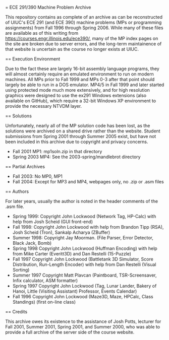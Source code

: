 = ECE 291/390 Machine Problem Archive

This repository contains as complete of an archive as can be reconstructed of
UIUC's ECE 291 (and ECE 390) machine problems (MPs or programming assignments)
from Fall 1996 through Spring 2006.  While many of these files are available as
of this writing from https://courses.engr.illinois.edu/ece390/, many of the MP
index pages on the site are broken due to server errors, and the long-term
maintainence of that website is uncertain as the course no longer exists at
UIUC.

== Execution Environment

Due to the fact these are largely 16-bit assembly language programs, they will
almost certainly require an emulated environment to run on modern machines.
All MPs prior to Fall 1999 and MPs 0-3 after that point should largely be able
to run in a DOS emulator.  MP4/5 in Fall 1999 and later started using protected
mode much more extensively, and for high resolution graphics were designed to
use the ex291 Windows extensions (also available on GitHub), which require a
32-bit Windows XP environment to provide the necessary NTVDM layer.

== Solutions

Unfortunately, nearly all of the MP solution code has been lost, as the
solutions were archived on a shared drive rather than the website.  Student
submissions from Spring 2001 through Summer 2005 exist, but have not been
included in this archive due to copyright and privacy concerns.

* Fall 2001 MP1: mp1soln.zip in that directory
* Spring 2003 MP4: See the 2003-spring/mandlebrot directory

== Partial Archives

* Fall 2003: No MP0, MP1
* Fall 2004: Except for MP3 and MP4, webpages only, no .zip or .asm files

== Authors

For later years, usually the author is noted in the header comments of the .asm
file.

* Spring 1999: Copyright John Lockwood (Network Tag, HP-Calc) with help from Josh Scheid (GUI front-end)
* Fall 1998: Copyright John Lockwood with help from Brandon Tipp (RSA), Josh Scheid (Tron), Sankalp Acharya (ZBuffer)
* Summer 1998: Copyright Jay Moorman. (File Parser, Error Detector, Black Jack, Bomb)
* Spring 1998 Copyright John Lockwood (Huffman Encoding) with help from Mike Carter (Everitt3D) and Dan Restelli (15-Puzzle)
* Fall 1997 Copyright John Lockwood (Battletank 3D Simulator, Score Distribution, Run-Length Encoder) with help from Dan Restelli (Visual Sorting)
* Summer 1997 Copyright Matt Plavcan (Paintboard, TSR-Screensaver, Infix calculator, ASM formatter)
* Spring 1997 Copyright John Lockwood (Tag, Lunar Lander, Bakery of Hanoi, Little (Visiting Assistant) Professor, Events Calendar)
* Fall 1996 Copyright John Lockwood (Maze3D, Maze, HPCalc, Class Standings) (first on-line class)

== Credits

This archive owes its existence to the assistance of Josh Potts, lecturer for
Fall 2001, Summer 2001, Spring 2001, and Summer 2000, who was able to provide
a full archive of the server side of the course website.


